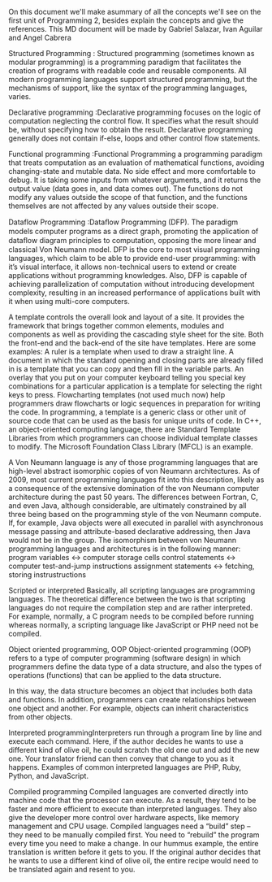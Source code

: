 On this document we'll make asummary of all the concepts we'll see on the first unit of Programming 2, besides explain the concepts and give the references. This MD document will be made by Gabriel Salazar, Ivan Aguilar and Angel Cabrera

Structured Programming : Structured programming (sometimes known as modular programming) is a programming paradigm that facilitates the creation of programs with readable code and reusable components. All modern programming languages support structured programming, but the mechanisms of support, like the syntax of the programming languages, varies.

Declarative programming :Declarative programming focuses on the logic of computation neglecting the control flow. It specifies what the result should be, without specifying how to obtain the result. Declarative programming generally does not contain if-else, loops and other control flow statements.

Functional programming :Functional Programming a programming paradigm that treats computation as an evaluation of mathematical functions, avoiding changing-state and mutable data. No side effect and more comfortable to debug. It is taking some inputs from whatever arguments, and it returns the output value (data goes in, and data comes out). The functions do not modify any values outside the scope of that function, and the functions themselves are not affected by any values outside their scope.

Dataflow Programming :Dataﬂow Programming (DFP). The paradigm models computer programs as a direct graph, promoting the application of dataﬂow diagram principles to computation, opposing the more linear and classical Von Neumann model. DFP is the core to most visual programming languages, which claim to be able to provide end-user programming: with it’s visual interface, it allows non-technical users to extend or create applications without programming knowledges. Also, DFP is capable of achieving parallelization of computation without introducing development complexity, resulting in an increased performance of applications built with it when using multi-core computers.

A template controls the overall look and layout of a site. It provides the framework that brings together common elements, modules and components as well as providing the cascading style sheet for the site. Both the front-end and the back-end of the site have templates. Here are some examples: A ruler is a template when used to draw a straight line. A document in which the standard opening and closing parts are already filled in is a template that you can copy and then fill in the variable parts. An overlay that you put on your computer keyboard telling you special key combinations for a particular application is a template for selecting the right keys to press. Flowcharting templates (not used much now) help programmers draw flowcharts or logic sequences in preparation for writing the code. In programming, a template is a generic class or other unit of source code that can be used as the basis for unique units of code. In C++, an object-oriented computing language, there are Standard Template Libraries from which programmers can choose individual template classes to modify. The Microsoft Foundation Class Library (MFCL) is an example.

A Von Neumann language is any of those programming languages that are high-level abstract isomorphic copies of von Neumann architectures. As of 2009, most current programming languages fit into this description, likely as a consequence of the extensive domination of the von Neumann computer architecture during the past 50 years. The differences between Fortran, C, and even Java, although considerable, are ultimately constrained by all three being based on the programming style of the von Neumann compute. If, for example, Java objects were all executed in parallel with asynchronous message passing and attribute-based declarative addressing, then Java would not be in the group. The isomorphism between von Neumann programming languages and architectures is in the following manner: program variables ↔ computer storage cells control statements ↔ computer test-and-jump instructions assignment statements ↔ fetching, storing instrustructions

Scripted or interpreted Basically, all scripting languages are programming languages. The theoretical difference between the two is that scripting languages do not require the compilation step and are rather interpreted. For example, normally, a C program needs to be compiled before running whereas normally, a scripting language like JavaScript or PHP need not be compiled.

Object oriented programming, OOP Object-oriented programming (OOP) refers to a type of computer programming (software design) in which programmers define the data type of a data structure, and also the types of operations (functions) that can be applied to the data structure.

In this way, the data structure becomes an object that includes both data and functions. In addition, programmers can create relationships between one object and another. For example, objects can inherit characteristics from other objects.

Interpreted programmingInterpreters run through a program line by line and execute each command. Here, if the author decides he wants to use a different kind of olive oil, he could scratch the old one out and add the new one. Your translator friend can then convey that change to you as it happens. Examples of common interpreted languages are PHP, Ruby, Python, and JavaScript.

Compiled programming Compiled languages are converted directly into machine code that the processor can execute. As a result, they tend to be faster and more efficient to execute than interpreted languages. They also give the developer more control over hardware aspects, like memory management and CPU usage. Compiled languages need a “build” step – they need to be manually compiled first. You need to “rebuild” the program every time you need to make a change. In our hummus example, the entire translation is written before it gets to you. If the original author decides that he wants to use a different kind of olive oil, the entire recipe would need to be translated again and resent to you.
